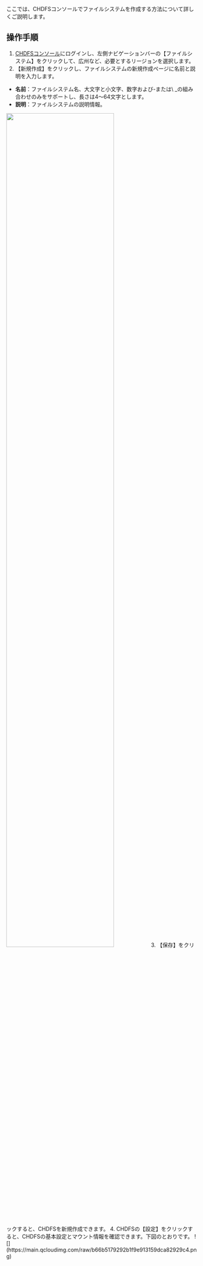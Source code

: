 ここでは、CHDFSコンソールでファイルシステムを作成する方法について詳しくご説明します。

## 操作手順
1. [CHDFSコンソール](https://console.cloud.tencent.com/chdfs)にログインし、左側ナビゲーションバーの【ファイルシステム】をクリックして、広州など、必要とするリージョンを選択します。
2. 【新規作成】をクリックし、ファイルシステムの新規作成ページに名前と説明を入力します。
 - **名前**：ファイルシステム名、大文字と小文字、数字および-または\ _の組み合わせのみをサポートし、長さは4～64文字とします。
 - **説明**：ファイルシステムの説明情報。
<img src="https://main.qcloudimg.com/raw/6605445472576e30cdca6f00340dee19.png" width="75%">
3. 【保存】をクリックすると、CHDFSを新規作成できます。
4. CHDFSの【設定】をクリックすると、CHDFSの基本設定とマウント情報を確認できます。下図のとおりです。
![](https://main.qcloudimg.com/raw/b66b5179292b1f9e913159dca82929c4.png)

